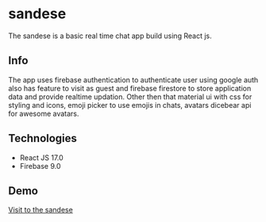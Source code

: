 # sandese
The sandese is a basic real time chat app build using React js.

## Info
The app uses firebase authentication to authenticate user using google auth also has feature to visit as guest and firebase firestore to store application data and provide realtime updation. Other then that material ui with css for styling and icons, emoji picker to use emojis in chats, avatars dicebear api for awesome avatars.

## Technologies
* React JS 17.0
* Firebase 9.0

## Demo
[Visit to the sandese]( https://sandese-app.web.app/)